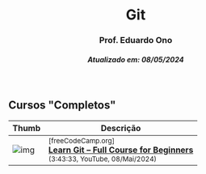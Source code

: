
<h1 align="center">Git</h1>
<h3 align="center">Prof. Eduardo Ono</h3>
<h5 align="center">Atualizado em: 08/05/2024</h5>

&nbsp;

## Cursos "Completos"

| Thumb | Descrição |
| --- | --- |
| ![img](https://img.youtube.com/vi/zTjRZNkhiEU/default.jpg) | <sup>[freeCodeCamp.org]</sup><br>[__Learn Git – Full Course for Beginners__](https://www.youtube.com/watch?v=zTjRZNkhiEU)<br><sub>(3:43:33, YouTube, 08/Mai/2024)</sub> |

&nbsp;
